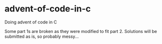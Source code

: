 # advent-of-code-in-c

Doing advent of code in C

Some part 1s are broken as they were modified to fit part 2. Solutions will be submitted as is, so probably messy...
